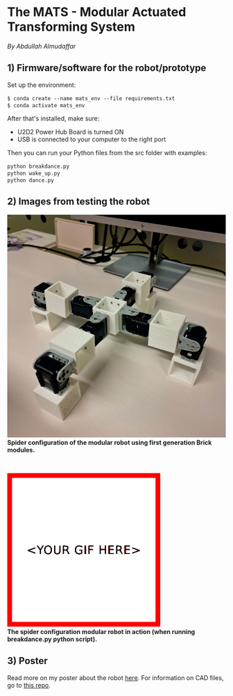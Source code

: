 # The MATS - Modular Actuated Transforming System
<!-- replace heading to name of prototype/robot -->
*By Abdullah Almudaffar*

## 1) Firmware/software for the robot/prototype

Set up the environment:
```
$ conda create --name mats_env --file requirements.txt
$ conda activate mats_env
```
After that's installed, make sure:
- U2D2 Power Hub Board is turned ON
- USB is connected to your computer to the right port

Then you can run your Python files from the src folder with examples:
```
python breakdance.py
python wake_up.py
python dance.py
```

## 2) Images from testing the robot

![Image of the prototype in action](./poster/images/2.png)  
**Spider configuration of the modular robot using first generation Brick modules.**

<br>

![GIF of the prototype in action](./poster/images/2.gif)  
**The spider configuration modular robot in action (when running breakdance.py python script).**


## 3) Poster

Read more on my poster about the robot [here](./poster/main.pdf). For information on
CAD files, go to [this repo](https://github.uio.no/amalmuda/in5590_assignment5/).
